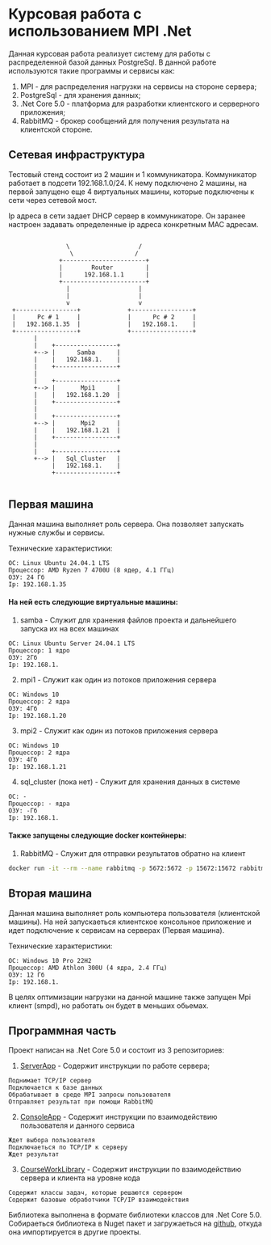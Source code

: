 
# Курсовая работа с использованием MPI .Net

Данная курсовая работа реализует систему для работы с распределенной базой данных PostgreSql. В данной работе используются такие программы и сервисы как:
1. MPI - для распределения нагрузки на сервисы на стороне сервера;
2. PostgreSql - для хранения данных;
3. .Net Core 5.0 - платформа для разработки клиентского и серверного приложения;
4. RabbitMQ - брокер сообщений для получения результата на клиентской стороне.

## Сетевая инфраструктура

Тестовый стенд состоит из 2 машин и 1 коммуникатора. Коммуникатор работает в подсети 192.168.1.0/24. К нему подключено 2 машины, на первой запущено еще 4 виртуальных машины, которые подключены к сети через сетевой мост.

Ip адреса в сети задает DHCP сервер в коммуникаторе. Он заранее настроен задавать определенные ip адреса конкретным MAC адресам.

```

                \                   /
                 \                 /
              +-----------------------+
              |        Router         |
              |      192.168.1.1      |
              +-----------------------+
                |                   |
                |                   |
                v                   v
 +-----------------+             +-----------------+
 |      Pc # 1     |             |      Pc # 2     |
 |   192.168.1.35  |             |   192.168.1.    |
 +-----------------+             +-----------------+
       |
       |    +-----------------+
       +--> |      Samba      | 
       |    |   192.168.1.    |
       |    +-----------------+
       |
       |    +-----------------+
       +--> |       Mpi1      | 
       |    |   192.168.1.20  |
       |    +-----------------+
       |
       |    +-----------------+
       +--> |       Mpi2      | 
       |    |   192.168.1.21  |
       |    +-----------------+
       |
       |    +-----------------+
       +--> |   Sql_Cluster   | 
            |   192.168.1.    |
            +-----------------+
           
```

## Первая машина

Данная машина выполняет роль сервера. Она позволяет запускать нужные службы и сервисы.

Технические характеристики:
```
ОС: Linux Ubuntu 24.04.1 LTS  
Процессор: AMD Ryzen 7 4700U (8 ядер, 4.1 ГГц)
ОЗУ: 24 Гб  
Ip: 192.168.1.35
```
  
#### На ней есть следующие виртуальные машины:  
1. samba - Служит для хранения файлов проекта и дальнейшего запуска их на всех машинах
```
ОС: Linux Ubuntu Server 24.04.1 LTS
Процессор: 1 ядро
ОЗУ: 2Гб
Ip: 192.168.1.
```
  
2. mpi1 - Служит как один из потоков приложения сервера
```
ОС: Windows 10
Процессор: 2 ядра
ОЗУ: 4Гб
Ip: 192.168.1.20
```
  
3. mpi2 - Служит как один из потоков приложения сервера
```
ОС: Windows 10
Процессор: 2 ядра
ОЗУ: 4Гб
Ip: 192.168.1.21
```
  
4. sql_cluster  (пока нет) - Служит для хранения данных в системе
```
ОС: -
Процессор: - ядра
ОЗУ: -Гб
Ip: 192.168.1.
```
  
#### Также запущены следующие docker контейнеры:  
  
1. RabbitMQ - Служит для отправки результатов обратно на клиент
```bash
docker run -it --rm --name rabbitmq -p 5672:5672 -p 15672:15672 rabbitmq:4.0-management 
```

## Вторая машина

Данная машина выполняет роль компьютера пользователя (клиентской машины). На ней запускаеться клиентское консольное приложение и идет подключение к сервисам на серверах (Первая машина).

Технические характеристики:
```
ОС: Windows 10 Pro 22H2
Процессор: AMD Athlon 300U (4 ядра, 2.4 ГГц)
ОЗУ: 12 Гб
Ip: 192.168.1.
```

В целях оптимизации нагрузки на данной машине также запущен Mpi клиент (smpd), но работать он будет в меньших обьемах.

## Программная часть

Проект написан на .Net Core 5.0 и состоит из 3 репозиториев:
1. [ServerApp](https://github.com/SloykaCoursework/ServerApp) - Содержит инструкции по работе сервера;
```
Поднимает TCP/IP сервер
Подключается к базе данных
Обрабатывает в среде MPI запросы пользователя
Отправляет результат при помощи RabbitMQ
```
2. [ConsoleApp](https://github.com/SloykaCoursework/ConsoleApp) - Содержит инструкции по взаимодействию пользователя и данного сервиса
```
Ждет выбора пользователя
Подключаеться по TCP/IP к серверу
Ждет результат
```
3. [CourseWorkLibrary](https://github.com/SloykaCoursework/CourseWorkLibrary) - Содержит инструкции по взаимодействию сервера и клиента на уровне кода
```
Содержит классы задач, которые решаются сервером
Содержит базовые обработчики TCP/IP взаимодействия
```

Библиотека выполнена в формате библиотеки классов для .Net Core 5.0. Собираеться библиотека в Nuget пакет и загружаеться на [github](https://github.com/SloykaCoursework/CourseWorkLibrary/pkgs/nuget/CourseworkLibrary), откуда она импортируется в другие проекты.
